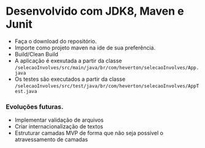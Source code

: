 # Desenvolvido com JDK8, Maven e Junit
* Faça o download do repositório.
* Importe como projeto maven na ide de sua preferência.
* Build/Clean Build
* A aplicação é exexutada a partir da classe `/selecaoInvolves/src/main/java/br/com/heverton/selecaoInvolves/App.java`
* Os testes são executados a partir da classe `/selecaoInvolves/src/test/java/br/com/heverton/selecaoInvolves/AppTest.java`

### Evoluções futuras.
* Implementar validação de arquivos
* Criar internacionalização de textos
* Estruturar camadas MVP de forma que não seja possível o atravessamento de camadas
